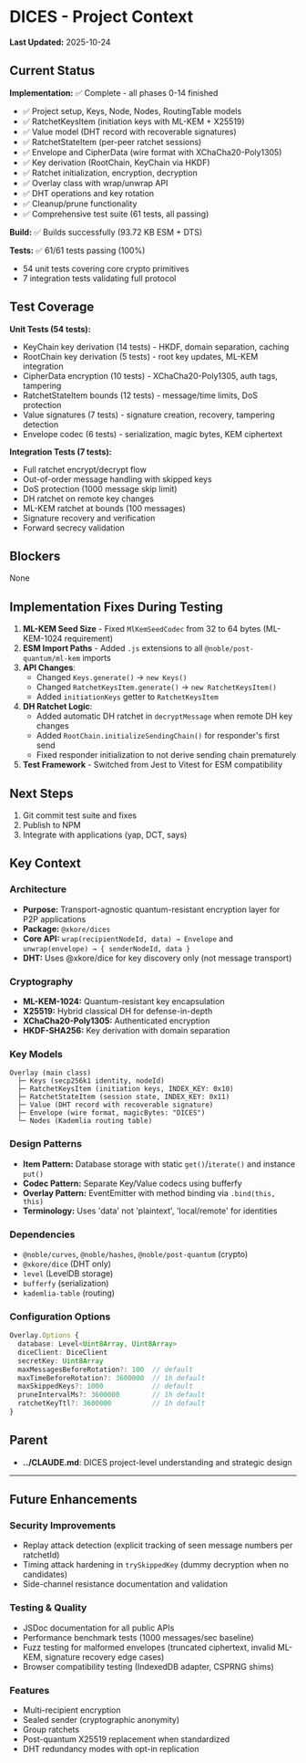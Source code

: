 # DICES - Project Context

**Last Updated:** 2025-10-24

## Current Status

**Implementation:** ✅ Complete - all phases 0-14 finished
- ✅ Project setup, Keys, Node, Nodes, RoutingTable models
- ✅ RatchetKeysItem (initiation keys with ML-KEM + X25519)
- ✅ Value model (DHT record with recoverable signatures)
- ✅ RatchetStateItem (per-peer ratchet sessions)
- ✅ Envelope and CipherData (wire format with XChaCha20-Poly1305)
- ✅ Key derivation (RootChain, KeyChain via HKDF)
- ✅ Ratchet initialization, encryption, decryption
- ✅ Overlay class with wrap/unwrap API
- ✅ DHT operations and key rotation
- ✅ Cleanup/prune functionality
- ✅ Comprehensive test suite (61 tests, all passing)

**Build:** ✅ Builds successfully (93.72 KB ESM + DTS)

**Tests:** ✅ 61/61 tests passing (100%)
- 54 unit tests covering core crypto primitives
- 7 integration tests validating full protocol

## Test Coverage

**Unit Tests (54 tests):**
- KeyChain key derivation (14 tests) - HKDF, domain separation, caching
- RootChain key derivation (5 tests) - root key updates, ML-KEM integration
- CipherData encryption (10 tests) - XChaCha20-Poly1305, auth tags, tampering
- RatchetStateItem bounds (12 tests) - message/time limits, DoS protection
- Value signatures (7 tests) - signature creation, recovery, tampering detection
- Envelope codec (6 tests) - serialization, magic bytes, KEM ciphertext

**Integration Tests (7 tests):**
- Full ratchet encrypt/decrypt flow
- Out-of-order message handling with skipped keys
- DoS protection (1000 message skip limit)
- DH ratchet on remote key changes
- ML-KEM ratchet at bounds (100 messages)
- Signature recovery and verification
- Forward secrecy validation

## Blockers

None

## Implementation Fixes During Testing

1. **ML-KEM Seed Size** - Fixed `MlKemSeedCodec` from 32 to 64 bytes (ML-KEM-1024 requirement)
2. **ESM Import Paths** - Added `.js` extensions to all `@noble/post-quantum/ml-kem` imports
3. **API Changes**:
   - Changed `Keys.generate()` → `new Keys()`
   - Changed `RatchetKeysItem.generate()` → `new RatchetKeysItem()`
   - Added `initiationKeys` getter to `RatchetKeysItem`
4. **DH Ratchet Logic**:
   - Added automatic DH ratchet in `decryptMessage` when remote DH key changes
   - Added `RootChain.initializeSendingChain()` for responder's first send
   - Fixed responder initialization to not derive sending chain prematurely
5. **Test Framework** - Switched from Jest to Vitest for ESM compatibility

## Next Steps

1. Git commit test suite and fixes
2. Publish to NPM
3. Integrate with applications (yap, DCT, says)

## Key Context

### Architecture
- **Purpose:** Transport-agnostic quantum-resistant encryption layer for P2P applications
- **Package:** `@xkore/dices`
- **Core API:** `wrap(recipientNodeId, data) → Envelope` and `unwrap(envelope) → { senderNodeId, data }`
- **DHT:** Uses @xkore/dice for key discovery only (not message transport)

### Cryptography
- **ML-KEM-1024:** Quantum-resistant key encapsulation
- **X25519:** Hybrid classical DH for defense-in-depth
- **XChaCha20-Poly1305:** Authenticated encryption
- **HKDF-SHA256:** Key derivation with domain separation

### Key Models
```
Overlay (main class)
  ├─ Keys (secp256k1 identity, nodeId)
  ├─ RatchetKeysItem (initiation keys, INDEX_KEY: 0x10)
  ├─ RatchetStateItem (session state, INDEX_KEY: 0x11)
  ├─ Value (DHT record with recoverable signature)
  ├─ Envelope (wire format, magicBytes: "DICES")
  └─ Nodes (Kademlia routing table)
```

### Design Patterns
- **Item Pattern:** Database storage with static `get()`/`iterate()` and instance `put()`
- **Codec Pattern:** Separate Key/Value codecs using bufferfy
- **Overlay Pattern:** EventEmitter with method binding via `.bind(this, this)`
- **Terminology:** Uses 'data' not 'plaintext', 'local/remote' for identities

### Dependencies
- `@noble/curves`, `@noble/hashes`, `@noble/post-quantum` (crypto)
- `@xkore/dice` (DHT only)
- `level` (LevelDB storage)
- `bufferfy` (serialization)
- `kademlia-table` (routing)

### Configuration Options
```typescript
Overlay.Options {
  database: Level<Uint8Array, Uint8Array>
  diceClient: DiceClient
  secretKey: Uint8Array
  maxMessagesBeforeRotation?: 100  // default
  maxTimeBeforeRotation?: 3600000  // 1h default
  maxSkippedKeys?: 1000            // default
  pruneIntervalMs?: 3600000        // 1h default
  ratchetKeyTtl?: 3600000          // 1h default
}
```

## Parent

- **../CLAUDE.md**: DICES project-level understanding and strategic design

---

## Future Enhancements

### Security Improvements
- Replay attack detection (explicit tracking of seen message numbers per ratchetId)
- Timing attack hardening in `trySkippedKey` (dummy decryption when no candidates)
- Side-channel resistance documentation and validation

### Testing & Quality
- JSDoc documentation for all public APIs
- Performance benchmark tests (1000 messages/sec baseline)
- Fuzz testing for malformed envelopes (truncated ciphertext, invalid ML-KEM, signature recovery edge cases)
- Browser compatibility testing (IndexedDB adapter, CSPRNG shims)

### Features
- Multi-recipient encryption
- Sealed sender (cryptographic anonymity)
- Group ratchets
- Post-quantum X25519 replacement when standardized
- DHT redundancy modes with opt-in replication
